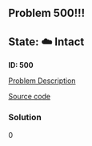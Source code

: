 ## Problem 500!!!

## State: :cloud: **Intact**

**ID: 500**

[Problem Description](https://projecteuler.net/problem=500)

[Source code](main.cpp)

### Solution
0